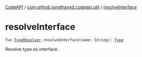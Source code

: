 [CodeAPI](../index.md) / [com.github.jonathanxd.codeapi.util](index.md) / [resolveInterface](.)

# resolveInterface

`fun `[`TypeResolver`](-type-resolver/index.md)`.resolveInterface(name: String): `[`Type`](http://docs.oracle.com/javase/6/docs/api/java/lang/reflect/Type.html)

Resolve type as interface.

